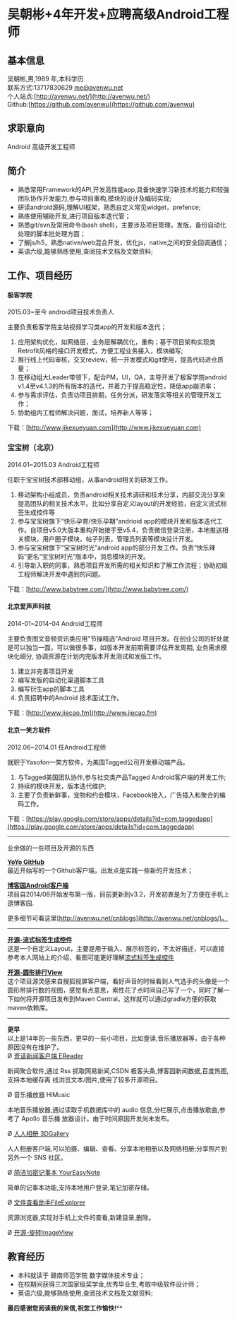 # 吴朝彬+4年开发+应聘高级Android工程师

## 基本信息
吴朝彬,男,1989 年,本科学历  
联系方式:13717830629 <me@avenwu.net>  
个人站点:[http://avenwu.net/](http://avenwu.net/)   
Github:[https://github.com/avenwu](https://github.com/avenwu)

## 求职意向
Android 高级开发工程师

## 简介
* 熟悉常用Framework的API,开发高性能app,具备快速学习新技术的能力和较强团队协作开发能力,参与项目重构,模块的设计及编码实现;
* 研读android源码,理解UI框架，熟悉自定义常见widget，prefence;
* 熟练使用辅助开发,进行项目版本迭代管；
* 熟悉git/svn及常用命令(bash shell)，主要涉及项目管理，发版，备份自动化处理的脚本批处理方面；
* 了解js/h5，熟悉native/web混合开发，优化js，native之间的安全回调通信；
* 英语六级,能够熟练使用,查阅技术文档及文献资料;

## 工作、项目经历

#### 极客学院 
2015.03~至今 android项目技术负责人

主要负责极客学院主站视频学习类app的开发和版本迭代；

1. 应用架构优化，如网络层，业务层解耦优化，重构；基于项目架构实现类Retrofit风格的接口开发模式，方便工程业务接入，模块编写;
2. 推行线上代码审核，交叉review，统一开发模式和git使用，提高代码进仓质量；
3. 在移动组大Leader带领下，配合PM，UI，QA，主导开发了极客学院android v1.4至v4.1.3的所有版本的迭代，并着力于提高稳定性，降低app崩溃率；
4. 参与需求评估，负责功项目排期，任务分派，研发落实等相关的管理开发工作；
5. 协助组内工程师解决问题，面试，培养新人等等；

下载：[http://www.jikexueyuan.com](http://www.jikexueyuan.com)

### 宝宝树（北京）
2014.01~2015.03 Android工程师

任职于宝宝树技术部移动组，从事android相关的研发工作。 

1. 移动架构小组成员，负责android相关技术调研和技术分享，内部交流分享来提高团队的相关技术水平。比如分享自定义layout的开发经验，自定义流式标签生成控件等 
2. 参与宝宝树旗下“快乐孕育/快乐孕期”andrioid app的模块开发和版本迭代工作。自项目v5.0大版本重构开始接手至v5.4，负责微信登录注册，本地推送相关模块，用户圈子模块，帖子列表，管理员列表等模块设计开发。 
3. 参与宝宝树旗下“宝宝树时光”android app的部分开发工作。负责“快乐辣妈”更名“宝宝树时光”版本中，消息模块的开发。 
4. 引导新入职的同事，熟悉项目开发所需的相关知识和了解工作流程；协助初级工程师解决开发中遇到的问题。 

下载：[http://www.babytree.com/](http://www.babytree.com/)


#### 北京爱声声科技 
2014-01~2014-04 Android工程师

主要负责图文音频资讯类应用”节操精选”Android 项目开发。在创业公司的好处就是可以独当一面，可以做很多事，如版本开发前期需要评估开发周期, 业务需求模块化细分, 协调资源在计划内完版本开发测试和发版工作。 

1. 建立并完善项目开发 
2. 编写发版的自动化渠道脚本工具 
3. 编写衍生app的脚本工具 
4. 负责招聘中的Android 技术面试工作。

下载：[http://www.jiecao.fm](http://www.jiecao.fm)

#### 北京一笑方软件 
2012.06~2014.01 任Android工程师

就职于Yasofon一笑方软件，为美国Tagged公司开发移动端产品。 

1. 与Tagged美国团队协作,参与社交类产品Tagged Android客户端的开发工作;
2. 持续的模块开发，版本迭代维护;
3. 主要了负责新鲜事，宠物和约会模块，Facebook接入，广告插入和聚合的编码工作。 

下载：[https://play.google.com/store/apps/details?id=com.taggedapp](https://play.google.com/store/apps/details?id=com.taggedapp)

---

业余做的一些项目及开源的东西

**[YoYo GitHub](http://avenwu.net/yoyo)**  
最近开始写的一个Github客户端，出发点是实践一些新的开发技术；

**[博客园Android客户端](http://avenwu.net/cnblogs/)**  
 项目自2014/08开始发布第一版，目前更新到v3.2，开发初衷是为了方便在手机上逛博客园.  

更多细节可看这里[http://avenwu.net/cnblogs](http://avenwu.net/cnblogs/)。

---

**[开源-流式标签生成控件](http://avenwu.net/customlayout/2015/01/18/tag_layout/)**  
这是一个自定义Layout，主要是用于输入、展示标签的，不太好描述，可以直接参考本人网站上的介绍，看图可能更好理解[流式标签生成控件](http://avenwu.net/customlayout/2015/01/18/tag_layout/)  

**[开源-圆形排行View](http://avenwu.net/IndexImageView/)**  
这个项目源灵感来自搜狐视屏客户端，看好声音的时候看到人气选手的头像是一个圆形带排行数的视图，感觉有点意思，索性花了点时间自己写了一个，同时了解一下如何将开源项目发布到Maven Central，这样就可以通过gradle方便的获取maven依赖库。

---

**更早**  
以上是14年的一些东西，更早的一些小项目，比如壹读,音乐播放器等，由于各种原因没有在维护了。  
Ø [壹读新闻客户端 EReader](https://play.google.com/store/apps/details?id=com.avenwu.ereader)

新闻聚合软件,通过 Rss 抓取网易新闻,CSDN 极客头条,博客园新闻数据,百度热图,支持本地缓存离 线浏览文本/图片,使用了较多开源项目。
 
Ø 音乐播放器 HiMusic  

本地音乐播放器,通过读取手机数据库中的 audio 信息,分栏展示,点击播放歌曲,参考了 Apollo 音乐播 放器设计。由于时间原因开发尚未发布。
 
Ø [人人相册 3DGallery](http://androidmei.yolasite.com/)

人人相册客户端,可以拍摄、编辑、查看、分享本地相册以及网络相册;分享照片到另外一个 SNS 社区。  

Ø [简洁加密记事本 YourEasyNote](http://androidmei.yolasite.com/gallery.php)

简单的记事本功能,支持本地用户登录,笔记加密存储。  

Ø [文件查看助手FileExplorer](http://androidmei.yolasite.com/gallery.php)

资源浏览器,实现对手机上文件的查看,新建目录,删除。  

Ø [开源-旋转ImageView](https://github.com/avenwu/rotateviewdemo)


## 教育经历

* 本科就读于 赣南师范学院 数字媒体技术专业；
* 在校期间获得三次国家级奖学金,优秀毕业生,考取中级软件设计师；
* 英语六级,能够熟练使用,查阅技术文档及文献资料;


**最后感谢您阅读我的来信,祝您工作愉快!^^**